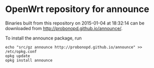 OpenWrt repository for announce
========

Binaries built from this repository on 2015-01-04 at 18:32:14 can be downloaded from http://probonopd.github.io/announce/.

To install the announce package, run
```
echo "src/gz announce http://probonopd.github.io/announce" >> /etc/opkg.conf
opkg update
opkg install announce
```
